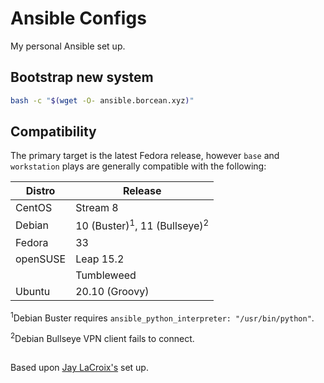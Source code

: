 # Ansible Configs
My personal Ansible set up.

## Bootstrap new system
```bash
bash -c "$(wget -O- ansible.borcean.xyz)"
```

## Compatibility
The primary target is the latest Fedora release, however `base` and `workstation` plays are generally compatible with the following:

| Distro | Release |
| --- | --- |
| CentOS | Stream 8 |
| Debian | 10 (Buster)<sup>1</sup>, 11 (Bullseye)<sup>2</sup> |
| Fedora | 33 |
| openSUSE | Leap 15.2 |
| | Tumbleweed |
| Ubuntu | 20.10 (Groovy) |


<sup>1</sup>Debian Buster requires `ansible_python_interpreter: "/usr/bin/python"`.

<sup>2</sup>Debian Bullseye VPN client fails to connect.

##
Based upon [Jay LaCroix's](https://github.com/LearnLinuxTV/personal_ansible_desktop_configs) set up.
